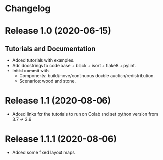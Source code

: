 # Changelog

# Release 1.0 (2020-06-15)

## Tutorials and Documentation

- Added tutorials with examples.
- Add docstrings to code base + black + isort + flake8 + pylint.
- Initial commit with
  - Components: build/move/continuous double auction/redistribution.
  - Scenarios: wood and stone.
  
# Release 1.1 (2020-08-06)

- Added links for the tutorials to run on Colab and set python version from 3.7 -> 3.6

# Release 1.1.1 (2020-08-06)

- Added some fixed layout maps
